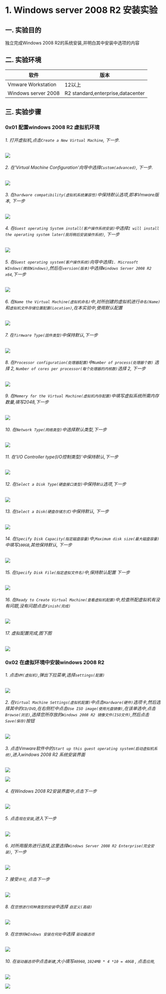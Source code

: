 # 1. Windows server 2008 R2 安装实验

## 一. 实验目的
独立完成Windows 2008 R2的系统安装,并明白其中安装中选项的内容

## 二. 实验环境

|软件|版本|
|----|----|
|Vmware Workstation| 12以上 |
|Windows server 2008| R2 standard,enterprise,datacenter|

## 三. 实验步骤

### 0x01 配置windows 2008 R2 虚拟机环境
###### 1. 打开虚拟机,点击`Create a New Virtual Machine`, 下一步.

![](/windows/win2008R2/base/image/vmware-1.png)

###### 2. 在'Virtual Machine Configuration'向导中选择`Custom(advanced)`, 下一步.

![](/windows/win2008R2/base/image/vmware-3.png)

###### 3. 在`hardware compatibility(虚拟机系统兼容性)`中保持默认选项,即本Vmware版本, 下一步

![](/windows/win2008R2/base/image/vmware-4.png)

###### 4. 在`Guest operating System install(客户操作系统安装)`中选择`I will install the operating system later(我将稍后安装操作系统)`, 下一步

![](/windows/win2008R2/base/image/vmware-5.png)

###### 5. 在`Guest operating system(客户操作系统)`向导中选择`1. Microsoft WIndows(微软Windows)`,然后在`version(版本)`中选择`Windows Server 2008 R2 x64`,下一步

![](/windows/win2008R2/base/image/vmware-6.png)

###### 6. 在`Name the Virtual Machine(虚拟机命名)`中,对所创建的虚拟机进行`命名(Name)`和`虚拟机文件存储位置配置(Location)`,在本实验中,使用默认配置

![](/windows/win2008R2/base/image/vmware-7.png)

###### 7. 在`firmware Type(固件类型)`中保持默认,下一步

![](/windows/win2008R2/base/image/vmware-8.png)

###### 8. 在`Processor configuration(处理器配置)`中`Number of process(处理器个数)` 选择 2, `Number of cores per processor(每个处理器的内核数)`选择 2, 下一步

![](/windows/win2008R2/base/image/vmware-9.png)

###### 9. 在`Memery for the Virtual Machine(虚拟机内存配置)`中填写虚拟系统所需内存数量,填写2048,下一步

![](/windows/win2008R2/base/image/vmware-10.png)

###### 10. 在`Network Type(网络类型)`中选择默认类型,下一步

![](/windows/win2008R2/base/image/vmware-11.png)

###### 11. 在'I/O Controller type(I/O控制类型)'中保持默认,下一步

![](/windows/win2008R2/base/image/vmware-12.png)

###### 12. 在`Select a Disk Type(硬盘接口类型)`中保持`默认`选项,下一步

![](/windows/win2008R2/base/image/vmware-13.png)

###### 13. 在`Select a Disk(硬盘存储方式)`中保持默认, 下一步

![](/windows/win2008R2/base/image/vmware-14.png)

###### 14. 在`Specify Disk Capacity(指定磁盘容量)`中,`Maximum disk size(最大磁盘容量)`中填写`100GB`,其他保持默认, 下一步

![](/windows/win2008R2/base/image/vmware-15.png)

###### 15. 在`Specify Disk File(指定虚拟文件名)`中,保持默认配置 下一步

![](/windows/win2008R2/base/image/vmware-16.png)

###### 16. 在`Ready to Create Virtual Machine(查看虚拟机配置)`中,检查所配虚拟机有没有问题,没有问题点击`Finish(完成)`

![](/windows/win2008R2/base/image/vmware-17.png)

###### 17. 虚拟配置完成,图下图

![](/windows/win2008R2/base/image/vmware-18.png)

### 0x02 在虚拟环境中安装windows 2008 R2

###### 1. 点击`VM(虚拟机)`,弹出下拉菜单,选择`settings(配置)`

![](/windows/win2008R2/base/image/vmware-19.png)

###### 2. 在`Virtual Machine Settings(虚拟机配置)`中点击`Hardware(硬件)`选项卡,然后选择其中的`CD/DVD`,在右侧栏中点击`Use ISO image(使用光盘镜像)`,在该单选中,点击`Browse(浏览)`,选择您所存放的`Windows 2008 R2 镜像文件(ISO文件)`,然后点击`Save(保存)`按钮

![](/windows/win2008R2/base/image/vmware-20.png)

###### 3. 点击Vmware软件中的`Start up this guest operating system(启动虚拟机系统)`,进入windows 2008 R2 系统安装界面

![](/windows/win2008R2/base/image/vmware-21.png)

![](/windows/win2008R2/base/image/vmware-22.png)



###### 4. 在Windows 2008 R2安装界面中,点击下一步

![](/windows/win2008R2/base/image/r2install-1.png)

###### 5. 点击`现在安装`,进入下一步

![](/windows/win2008R2/base/image/r2install-2.png)

###### 6. 对所用服务进行选择,这里选择`Windows Server 2008 R2 Enterprise(完全安装)`, 下一步

![](/windows/win2008R2/base/image/r2install-3.png)

###### 7. 接受`许可`, 点击下一步

![](/windows/win2008R2/base/image/r2install-4.png)

###### 8. 在`您想进行何种类型的安装`中选择 `自定义(高级)`

![](/windows/win2008R2/base/image/r2install-5.png)

###### 9. 在`您想将WIndows 安装在何处`中选择 `驱动器选项`

![](/windows/win2008R2/base/image/r2install-6.png)

###### 10. 在`驱动器选项`中点击`新建`,大小填写`40960`, `1024MB * 4 *10 = 40GB` , 点击`应用`, 

![](/windows/win2008R2/base/image/r2install-7.png)

![](/windows/win2008R2/base/image/r2install-8.png)












